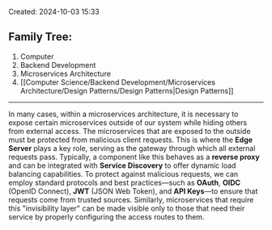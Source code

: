 Created: 2024-10-03 15:33
## Family Tree:
1. Computer
2. Backend Development
3. Microservices Architecture
4. [[Computer Science/Backend Development/Microservices Architecture/Design Patterns/Design Patterns|Design Patterns]]
-- -
In many cases, within a microservices architecture, it is necessary to expose certain microservices outside of our system while hiding others from external access. The microservices that are exposed to the outside must be protected from malicious client requests. This is where the **Edge Server** plays a key role, serving as the gateway through which all external requests pass.
Typically, a component like this behaves as a **reverse proxy** and can be integrated with **Service Discovery** to offer dynamic load balancing capabilities.
To protect against malicious requests, we can employ standard protocols and best practices—such as **OAuth**, **OIDC** (OpenID Connect), **JWT** (JSON Web Token), and **API Keys**—to ensure that requests come from trusted sources. Similarly, microservices that require this "invisibility layer" can be made visible only to those that need their service by properly configuring the access routes to them.